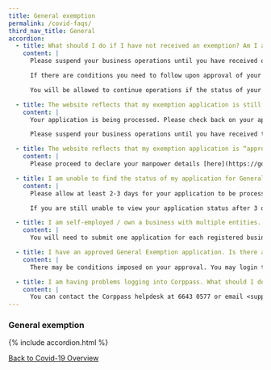```yaml
---
title: General exemption
permalink: /covid-faqs/
third_nav_title: General
accordion:
  - title: What should I do if I have not received an exemption? Am I allowed to continue running my business?
    content: |
      Please suspend your business operations until you have received official approval of your exemption application via email.

      If there are conditions you need to follow upon approval of your general exemption, they will be stated in the email. Alternatively, you may login to GoBusiness [here](https://go.gov.sg/timelimitedexemption){:target="_blank"} to check your exemption application and find out if there are conditions to follow.

      You will be allowed to continue operations if the status of your general exemption is reflected as either “approved” or “permitted”.

  - title: The website reflects that my exemption application is still processing. What should I do?
    content: |
      Your application is being processed. Please check back on your application status in the next 2 to 3 days. You will also receive an official email notification to inform you if your application is approved or rejected.

      Please suspend your business operations until you have received the official email notification of approval.

  - title: The website reflects that my exemption application is “approved”. What should I do?
    content: |
      Please proceed to declare your manpower details [here](https://go.gov.sg/timelimitedexemption){:target="_blank"}. Please note that you are still subjected to a manpower quota as your company is not in the list of permitted services.

  - title: I am unable to find the status of my application for General Exemption on covid.gobusiness.gov.sg. What should I do?
    content: |
      Please allow at least 2-3 days for your application to be processed.

      If you are still unable to view your application status after 3 days, please write to <covid_gobusiness@mti.gov.sg> with your company name, UEN and the reference number for your application.

  - title: I am self-employed / own a business with multiple entities. Do I need to submit my applications individually or will one application cover all my businesses?
    content: |
      You will need to submit one application for each registered business. One application per UEN number.

  - title: I have an approved General Exemption application. Is there any change to the approval granted to operate my business?
    content: |
      There may be conditions imposed on your approval. You may login to GoBusiness [here](https://go.gov.sg/timelimitedexemption){:target="_blank"} to check your exemption application for any conditions to your approval.

  - title: I am having problems logging into Corppass. What should I do?
    content: |
      You can contact the Corppass helpdesk at 6643 0577 or email <support@corppass.gov.sg>.
---
```


### General exemption

{% include accordion.html %}

[Back to Covid-19 Overview](/covid/)
